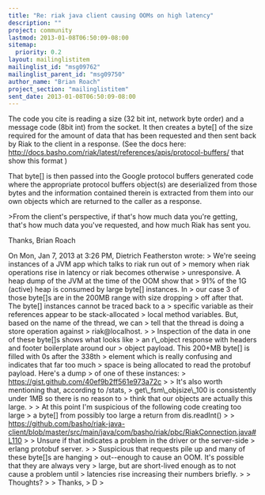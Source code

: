 ```yaml
---
title: "Re: riak java client causing OOMs on high latency"
description: ""
project: community
lastmod: 2013-01-08T06:50:09-08:00
sitemap:
  priority: 0.2
layout: mailinglistitem
mailinglist_id: "msg09762"
mailinglist_parent_id: "msg09750"
author_name: "Brian Roach"
project_section: "mailinglistitem"
sent_date: 2013-01-08T06:50:09-08:00
---
```



The code you cite is reading a size (32 bit int, network byte order)
and a message code (8bit int) from the socket. It then creates a
byte[] of the size required for the amount of data that has been
requested and then sent back by Riak to the client in a response. (See
the docs here: 
http://docs.basho.com/riak/latest/references/apis/protocol-buffers/
 that show this format )

That byte[] is then passed into the Google protocol buffers generated
code where the appropriate protocol buffers object(s) are deserialized
from those bytes and the information contained therein is extracted
from them into our own objects which are returned to the caller as a
response.

&gt;From the client's perspective, if that's how much data you're getting,
that's how much data you've requested, and how much Riak has sent you.

Thanks,
Brian Roach

On Mon, Jan 7, 2013 at 3:26 PM, Dietrich Featherston  wrote:
&gt; We're seeing instances of a JVM app which talks to riak run out of
&gt; memory when riak operations rise in latency or riak becomes otherwise
&gt; unresponsive. A heap dump of the JVM at the time of the OOM show that
&gt; 91% of the 1G (active) heap is consumed by large byte[] instances. In
&gt; our case 3 of those byte[]s are in the 200MB range with size dropping
&gt; off after that. The byte[] instances cannot be traced back to a
&gt; specific variable as their references appear to be stack-allocated
&gt; local method variables. But, based on the name of the thread, we can
&gt; tell that the thread is doing a store operation against
&gt; riak@localhost.
&gt;
&gt; Inspection of the data in one of these byte[]s shows what looks like
&gt; an r\\_object response with headers and footer boilerplate around our
&gt; object payload. This 200+MB byte[] is filled with 0s after the 338th
&gt; element which is really confusing and indicates that far too much
&gt; space is being allocated to read the protobuf payload. Here's a dump
&gt; of one of these instances:
&gt; https://gist.github.com/40ef9b2ff561e973a72c
&gt;
&gt; It's also worth mentioning that, according to /stats,
&gt; get\\_fsm\\_objsize\\_100 is consistently under 1MB so there is no reason to
&gt; think that our objects are actually this large.
&gt;
&gt; At this point I'm suspicious of the following code creating too large
&gt; a byte[] from possibly too large a return from dis.readInt()
&gt;
&gt; https://github.com/basho/riak-java-client/blob/master/src/main/java/com/basho/riak/pbc/RiakConnection.java#L110
&gt;
&gt; Unsure if that indicates a problem in the driver or the server-side
&gt; erlang protobuf server.
&gt;
&gt; Suspicious that requests pile up and many of these byte[]s are hanging
&gt; out--enough to cause an OOM. It's possible that they are always very
&gt; large, but are short-lived enough as to not cause a problem until
&gt; latencies rise increasing their numbers briefly.
&gt;
&gt; Thoughts?
&gt;
&gt; Thanks,
&gt; D
&gt;

